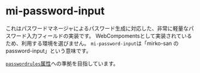 # mi-password-input

これはパスワードマネージャによるパスワード生成に対応した、非常に軽量なパスワード入力フィールドの実装です。
WebCompomentsとして実装されているため、利用する環境を選びません。
`mi-password-input`は「mirko-san の password-input」という意味です。

[`passwordrules`属性](https://github.com/whatwg/html/issues/3518)への準拠を目指しています。
